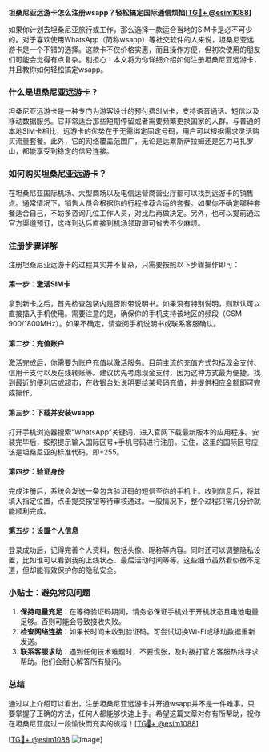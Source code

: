 **坦桑尼亚远游卡怎么注册wsapp？轻松搞定国际通信烦恼[[TG💪+ @esim1088](https://t.me/s/esim1088)]**

如果你计划去坦桑尼亚旅行或工作，那么选择一款适合当地的SIM卡是必不可少的。对于喜欢使用WhatsApp（简称wsapp）等社交软件的人来说，坦桑尼亚远游卡是一个不错的选择。这款卡不仅价格实惠，而且操作方便，但初次使用的朋友们可能会觉得有点复杂。别担心！本文将为你详细介绍如何注册坦桑尼亚远游卡，并且教你如何轻松搞定wsapp。

### 什么是坦桑尼亚远游卡？

坦桑尼亚远游卡是一种专门为游客设计的预付费SIM卡，支持语音通话、短信以及移动数据服务。它非常适合那些短期停留或者需要频繁更换国家的人群。与普通的本地SIM卡相比，远游卡的优势在于无需绑定固定号码，用户可以根据需求灵活购买流量套餐。此外，它的网络覆盖范围广，无论是达累斯萨拉姆还是乞力马扎罗山，都能享受到稳定的信号连接。

### 如何购买坦桑尼亚远游卡？

在坦桑尼亚国际机场、大型商场以及电信运营商营业厅都可以找到远游卡的销售点。通常情况下，销售人员会根据你的行程推荐合适的套餐。如果你不确定哪种套餐适合自己，不妨多咨询几位工作人员，对比后再做决定。另外，也可以提前通过官方渠道预订，这样到达后直接到机场领取即可省去不少麻烦。

### 注册步骤详解

注册坦桑尼亚远游卡的过程其实并不复杂，只需要按照以下步骤操作即可：

#### 第一步：激活SIM卡
拿到新卡之后，首先检查包装内是否附带说明书。如果没有特别说明，则默认可以直接插入手机使用。需要注意的是，确保你的手机支持该地区的频段（GSM 900/1800MHz）。如果不确定，请查阅手机说明书或联系客服确认。

#### 第二步：充值账户
激活完成后，你需要为账户充值以激活服务。目前主流的充值方式包括现金支付、信用卡支付以及在线转账等。建议优先考虑现金支付，因为这种方式最为便捷。找到最近的便利店或超市，在收银台处说明要给某号码充值，并提供相应金额即可完成操作。

#### 第三步：下载并安装wsapp
打开手机浏览器搜索“WhatsApp”关键词，进入官网下载最新版本的应用程序。安装完毕后，按照提示输入国际区号+手机号码进行注册。记住，这里的国际区号应该是坦桑尼亚的标准代码，即+255。

#### 第四步：验证身份
完成注册后，系统会发送一条包含验证码的短信至你的手机上。收到信息后，将其填入指定位置，点击提交按钮等待审核通过。一般情况下，整个过程只需几分钟就能顺利完成。

#### 第五步：设置个人信息
登录成功后，记得完善个人资料，包括头像、昵称等内容。同时还可以调整隐私设置，比如谁可以看到我的上线状态、最后活动时间等等。这些细节虽然看似微不足道，但却能有效保护你的隐私安全。

### 小贴士：避免常见问题

1. **保持电量充足**：在等待验证码期间，请务必保证手机处于开机状态且电池电量足够。否则可能会导致接收失败。
2. **检查网络连接**：如果长时间未收到验证码，可尝试切换Wi-Fi或移动数据重新发送。
3. **联系客服求助**：遇到任何技术难题时，不要慌张，及时拨打官方客服热线寻求帮助。他们会耐心解答所有疑问。

### 总结

通过以上介绍可以看出，注册坦桑尼亚远游卡并开通wsapp并不是一件难事。只要掌握了正确的方法，任何人都能够快速上手。希望这篇文章对你有所帮助，祝你在坦桑尼亚度过一段愉快而充实的旅程！[[TG💪+ @esim1088](https://t.me/s/esim1088)]

[[TG💪+ @esim1088](https://t.me/s/esim1088) ![Image](https://i.postimg.cc/4NQfJmqS/Snipaste-2025-05-13-00-14-12.png)]